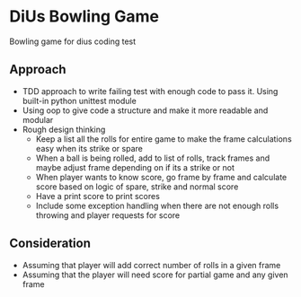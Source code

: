 # DiUs Bowling Game
Bowling game for dius coding test

## Approach
- TDD approach to write failing test with enough code to pass it. Using built-in python unittest module
- Using oop to give code a structure and make it more readable and modular
- Rough design thinking
    - Keep a list all the rolls for entire game to make the frame calculations easy when its strike or spare
    - When a ball is being rolled, add to list of rolls, track frames and maybe adjust frame depending on if its a strike or not
    - When player wants to know score, go frame by frame and calculate score based on logic of spare, strike and normal score
    - Have a print score to print scores
    - Include some exception handling when there are not enough rolls throwing and player requests for score

## Consideration
- Assuming that player will add correct number of rolls in a given frame
- Assuming that the player will need score for partial game and any given frame
